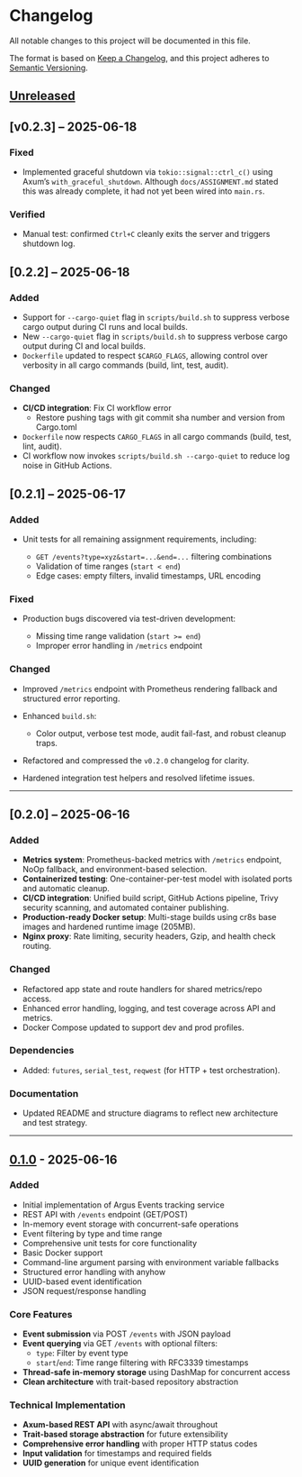 # Changelog

All notable changes to this project will be documented in this file.

The format is based on [Keep a Changelog](https://keepachangelog.com/en/1.0.0/),
and this project adheres to [Semantic Versioning](https://semver.org/spec/v2.0.0.html).

## [Unreleased]

## \[v0.2.3] – 2025-06-18

### Fixed
- Implemented graceful shutdown via `tokio::signal::ctrl_c()` using Axum’s `with_graceful_shutdown`.
  Although `docs/ASSIGNMENT.md` stated this was already complete, it had not yet been wired into `main.rs`.

### Verified
- Manual test: confirmed `Ctrl+C` cleanly exits the server and triggers shutdown log.

## \[0.2.2] – 2025-06-18

### Added
- Support for `--cargo-quiet` flag in `scripts/build.sh` to suppress verbose cargo output during CI runs and local builds.
- New `--cargo-quiet` flag in `scripts/build.sh` to suppress verbose cargo output during CI and local builds.
- `Dockerfile` updated to respect `$CARGO_FLAGS`, allowing control over verbosity in all cargo commands (build, lint, test, audit).

### Changed
- **CI/CD integration**: Fix CI workflow error
  * Restore pushing tags with git commit sha number and version from Cargo.toml
- `Dockerfile` now respects `CARGO_FLAGS` in all cargo commands (build, test, lint, audit).
- CI workflow now invokes `scripts/build.sh --cargo-quiet` to reduce log noise in GitHub Actions.


## \[0.2.1] – 2025-06-17

### Added

* Unit tests for all remaining assignment requirements, including:

  * `GET /events?type=xyz&start=...&end=...` filtering combinations
  * Validation of time ranges (`start < end`)
  * Edge cases: empty filters, invalid timestamps, URL encoding

### Fixed

* Production bugs discovered via test-driven development:

  * Missing time range validation (`start >= end`)
  * Improper error handling in `/metrics` endpoint

### Changed

* Improved `/metrics` endpoint with Prometheus rendering fallback and structured error reporting.
* Enhanced `build.sh`:

  * Color output, verbose test mode, audit fail-fast, and robust cleanup traps.
* Refactored and compressed the `v0.2.0` changelog for clarity.
* Hardened integration test helpers and resolved lifetime issues.

---

## \[0.2.0] – 2025-06-16

### Added

* **Metrics system**: Prometheus-backed metrics with `/metrics` endpoint, NoOp fallback, and environment-based selection.
* **Containerized testing**: One-container-per-test model with isolated ports and automatic cleanup.
* **CI/CD integration**: Unified build script, GitHub Actions pipeline, Trivy security scanning, and automated container publishing.
* **Production-ready Docker setup**: Multi-stage builds using cr8s base images and hardened runtime image (205MB).
* **Nginx proxy**: Rate limiting, security headers, Gzip, and health check routing.

### Changed

* Refactored app state and route handlers for shared metrics/repo access.
* Enhanced error handling, logging, and test coverage across API and metrics.
* Docker Compose updated to support dev and prod profiles.

### Dependencies

* Added: `futures`, `serial_test`, `reqwest` (for HTTP + test orchestration).

### Documentation

* Updated README and structure diagrams to reflect new architecture and test strategy.

---

## [0.1.0] - 2025-06-16

### Added
- Initial implementation of Argus Events tracking service
- REST API with `/events` endpoint (GET/POST)
- In-memory event storage with concurrent-safe operations
- Event filtering by type and time range
- Comprehensive unit tests for core functionality
- Basic Docker support
- Command-line argument parsing with environment variable fallbacks
- Structured error handling with anyhow
- UUID-based event identification
- JSON request/response handling

### Core Features
- **Event submission** via POST `/events` with JSON payload
- **Event querying** via GET `/events` with optional filters:
  - `type`: Filter by event type
  - `start`/`end`: Time range filtering with RFC3339 timestamps
- **Thread-safe in-memory storage** using DashMap for concurrent access
- **Clean architecture** with trait-based repository abstraction

### Technical Implementation
- **Axum-based REST API** with async/await throughout
- **Trait-based storage abstraction** for future extensibility
- **Comprehensive error handling** with proper HTTP status codes
- **Input validation** for timestamps and required fields
- **UUID generation** for unique event identification

[Unreleased]: https://github.com/johnbasrai/argus-events/compare/v0.2.1...HEAD
[0.2.1]: https://github.com/johnbasrai/argus-events/compare/v0.2.0...v0.2.1
[0.2.0]: https://github.com/johnbasrai/argus-events/compare/v0.1.0...v0.2.0
[0.1.0]: https://github.com/johnbasrai/argus-events/releases/tag/v0.1.0
